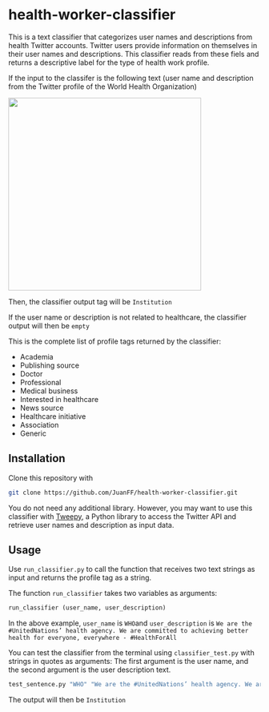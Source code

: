# health-worker-classifier

This is a text classifier that categorizes user names and descriptions from health Twitter accounts. Twitter users provide information on themselves in their user names and descriptions. This classifier reads from these fiels and returns a descriptive label for the type of health work profile.

If the input to the classifer is the following text (user name and description from the Twitter profile of the World Health Organization)

<img src = 'https://github.com/JuanFF/health-worker-classifier/blob/master/WHO.png' width="385">

Then, the classifier output tag will be ```Institution```

If the user name or description is not related to healthcare, the classifier output will then be ```empty```

This is the complete list of profile tags returned by the classifier:

- Academia
- Publishing source
- Doctor
- Professional
- Medical business
- Interested in healthcare
- News source
- Healthcare initiative
- Association
- Generic


## Installation

Clone this repository with

```bash
git clone https://github.com/JuanFF/health-worker-classifier.git
```
You do not need any additional library. However, you may want to use this classifier with [Tweepy](https://www.tweepy.org), a Python library to access the Twitter API and retrieve user names and description as input data.


## Usage

Use ```run_classifier.py``` to call the function that receives two text strings as input and returns the profile tag as a string.

The function ```run_classifier``` takes two variables as arguments:

```python
run_classifier (user_name, user_description)
```

In the above example, ```user_name``` is ```WHO```and ```user_description``` is ```We are the #UnitedNations’ health agency. We are committed to achieving better health for everyone, everywhere - #HealthForAll```

You can test the classifier from the terminal using ```classifier_test.py``` with strings in quotes as arguments: The first argument is the user name, and the second argument is the user description text.


```bash
test_sentence.py "WHO" "We are the #UnitedNations’ health agency. We are committed to achieving better health for everyone, everywhere"
```

The output will then be ```Institution```
